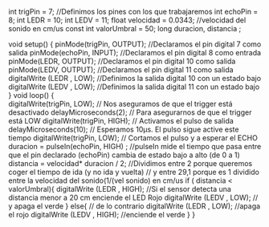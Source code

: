 int trigPin = 7;  //Definimos los pines con los que trabajaremos
int echoPin = 8;
int LEDR = 10;
int LEDV = 11;
float velocidad = 0.0343;  //velocidad del sonido en cm/us
const int valorUmbral = 50;
long duracion, distancia ;

void setup()
{
    pinMode(trigPin, OUTPUT);  //Declaramos el pin digital 7 como salida
    pinMode(echoPin, INPUT);   //Declaramos el pin digital 8 como entrada
    pinMode(LEDR, OUTPUT);   //Declaramos el pin digital 10 como salida
    pinMode(LEDV, OUTPUT);   //Declaramos el pin digital 11 como salida 
    digitalWrite (LEDR , LOW);  //Definimos la salida digital 10 con un estado bajo
    digitalWrite (LEDV , LOW);  //Definimos la salida digital 11 con un estado bajo
 }
void loop()
  {   
    digitalWrite(trigPin, LOW);        // Nos aseguramos de que el trigger está desactivado
    delayMicroseconds(2);              // Para asegurarnos de que el trigger está LOW
    digitalWrite(trigPin, HIGH);       // Activamos el pulso de salida
    delayMicroseconds(10);             // Esperamos 10µs. El pulso sigue active este tiempo
    digitalWrite(trigPin, LOW);        // Cortamos el pulso y a esperar el ECHO
    duracion = pulseIn(echoPin, HIGH) ; //pulseIn mide el tiempo que pasa entre que el pin declarado (echoPin) cambia de estado bajo a alto (de 0 a 1)
    distancia = velocidad* duracion / 2;   //Dividimos entre 2 porque queremos coger el tiempo de ida (y no ida y vuelta)
                                         // y entre 29,1 porque es 1 dividido entre la velocidad del sonido(1/(vel sonido) en cm/us
    if ( distancia < valorUmbral){
        digitalWrite (LEDR , HIGH);     //Si el sensor detecta una distancia menor a 20 cm enciende el LED Rojo
        digitalWrite (LEDV , LOW);      // y apaga el verde
    }
    else{       // de lo contrario
        digitalWrite (LEDR , LOW);    //apaga el rojo
        digitalWrite (LEDV , HIGH);   //enciende el verde
        }
  }
